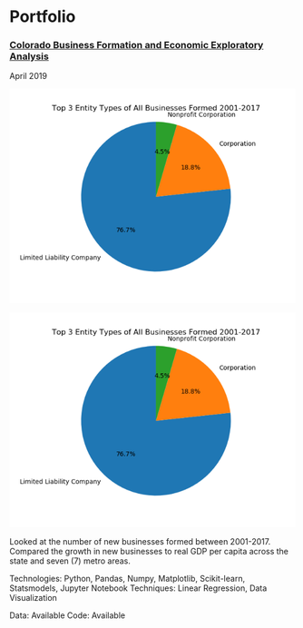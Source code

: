 # Portfolio

### [Colorado Business Formation and Economic Exploratory Analysis](https://github.com/ryancur/Colorado-Business-Formation.git)

April 2019

![](images/Top3EntityTypesofAllBusinessesFormed2001-2017.png)

<img src="images/Top3EntityTypesofAllBusinessesFormed2001-2017.png" alt="drawing" style="50"/>


Looked at the number of new businesses formed between 2001-2017. Compared the growth in new businesses to real GDP per capita across the state and seven (7) metro areas.

Technologies: Python, Pandas, Numpy, Matplotlib, Scikit-learn, Statsmodels, Jupyter Notebook
Techniques: Linear Regression, Data Visualization


Data: Available
Code: Available
